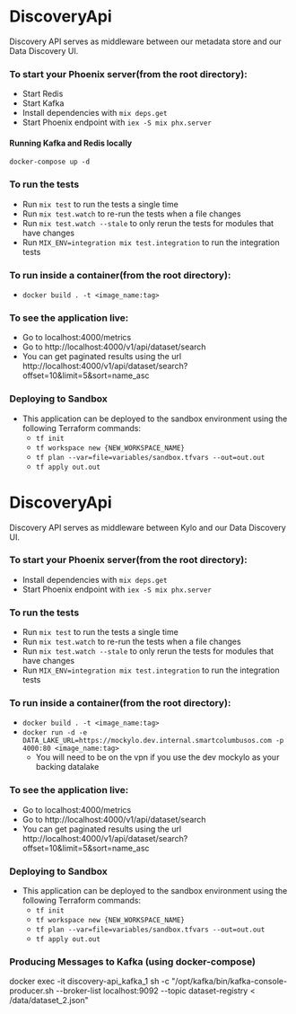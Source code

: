 # DiscoveryApi

Discovery API serves as middleware between our metadata store and our Data Discovery UI.

### To start your Phoenix server(from the root directory):
  * Start Redis
  * Start Kafka
  * Install dependencies with `mix deps.get`
  * Start Phoenix endpoint with `iex -S mix phx.server`

#### Running Kafka and Redis locally
```
docker-compose up -d
```

### To run the tests

  * Run `mix test` to run the tests a single time
  * Run `mix test.watch` to re-run the tests when a file changes
  * Run `mix test.watch --stale` to only rerun the tests for modules that have changes
  * Run `MIX_ENV=integration mix test.integration` to run the integration tests

### To run inside a container(from the root directory):
  * `docker build . -t <image_name:tag>`

### To see the application live:
  * Go to localhost:4000/metrics
  * Go to http://localhost:4000/v1/api/dataset/search
  * You can get paginated results using the url http://localhost:4000/v1/api/dataset/search?offset=10&limit=5&sort=name_asc

### Deploying to Sandbox

* This application can be deployed to the sandbox environment using the following Terraform commands:
  * `tf init`
  * `tf workspace new {NEW_WORKSPACE_NAME}`
  * `tf plan --var=file=variables/sandbox.tfvars --out=out.out`
  * `tf apply out.out`
# DiscoveryApi

Discovery API serves as middleware between Kylo and our Data Discovery UI.

### To start your Phoenix server(from the root directory):
  * Install dependencies with `mix deps.get`
  * Start Phoenix endpoint with `iex -S mix phx.server`

### To run the tests

  * Run `mix test` to run the tests a single time
  * Run `mix test.watch` to re-run the tests when a file changes
  * Run `mix test.watch --stale` to only rerun the tests for modules that have changes
  * Run `MIX_ENV=integration mix test.integration` to run the integration tests

### To run inside a container(from the root directory):
  * `docker build . -t <image_name:tag>`
  * `docker run -d -e DATA_LAKE_URL=https://mockylo.dev.internal.smartcolumbusos.com -p 4000:80 <image_name:tag>`
    * You will need to be on the vpn if you use the dev mockylo as your backing datalake

### To see the application live:
  * Go to localhost:4000/metrics
  * Go to http://localhost:4000/v1/api/dataset/search
  * You can get paginated results using the url http://localhost:4000/v1/api/dataset/search?offset=10&limit=5&sort=name_asc

### Deploying to Sandbox

* This application can be deployed to the sandbox environment using the following Terraform commands:
  * `tf init`
  * `tf workspace new {NEW_WORKSPACE_NAME}`
  * `tf plan --var=file=variables/sandbox.tfvars --out=out.out`
  * `tf apply out.out`


### Producing Messages to Kafka (using docker-compose)
docker exec -it discovery-api_kafka_1 sh -c "/opt/kafka/bin/kafka-console-producer.sh --broker-list localhost:9092 --topic dataset-registry < /data/dataset_2.json"